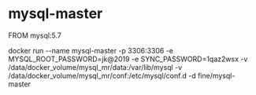# mysql-master

FROM mysql:5.7


docker run --name mysql-master -p 3306:3306 -e MYSQL_ROOT_PASSWORD=jk@2019 -e SYNC_PASSWORD=1qaz2wsx -v /data/docker_volume/mysql_mr/data:/var/lib/mysql -v /data/docker_volume/mysql_mr/conf:/etc/mysql/conf.d -d fine/mysql-master
